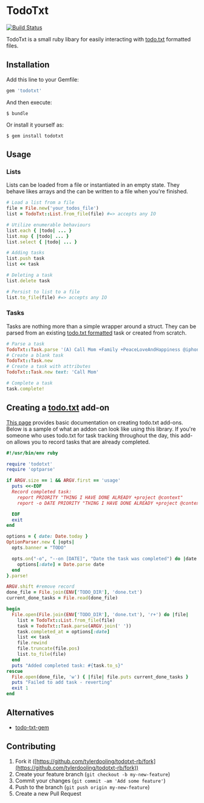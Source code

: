 # TodoTxt

[![Build Status](https://travis-ci.org/tylerdooling/todotxt-rb.svg)](https://travis-ci.org/tylerdooling/todotxt-rb)

TodoTxt is a small ruby libary for easily interacting with [todo.txt](http://todotxt.com) formatted files.

## Installation

Add this line to your Gemfile:

```ruby
gem 'todotxt'
```

And then execute:

    $ bundle

Or install it yourself as:

    $ gem install todotxt

## Usage

### Lists
Lists can be loaded from a file or instantiated in an empty state. They
behave likes arrays and the can be written to a file when you're
finished.

```ruby
# Load a list from a file
file = File.new('your_todos_file') 
list = TodoTxt::List.from_file(file) #=> accepts any IO

# Utilize enumerable behaviours
list.each { |todo| ... }
list.map { |todo| ... }
list.select { |todo| ... }

# Adding tasks
list.push task
list << task

# Deleting a task
list.delete task

# Persist to list to a file
list.to_file(file) #=> accepts any IO
```

### Tasks
Tasks are nothing more than a simple wrapper around a struct.  They can
be parsed from an existing [todo.txt formatted](https://github.com/ginatrapani/todo.txt-cli/wiki/The-Todo.txt-Format) task or created from scratch.

```ruby
# Parse a task
TodoTxt::Task.parse '(A) Call Mom +Family +PeaceLoveAndHappiness @iphone'
# Create a blank task
TodoTxt::Task.new 
# Create a task with attributes
TodoTxt::Task.new text: 'Call Mom'

# Complete a task
task.complete!
```

## Creating a [todo.txt](http://todotxt.com) add-on
[This page](https://github.com/ginatrapani/todo.txt-cli/wiki/Creating-and-Installing-Add-ons) provides basic documentation on creating todo.txt add-ons.
Below is a sample of what an addon can look like using this library.
If you're someone who uses todo.txt for task tracking throughout the
day, this add-on allows you to record tasks that are already completed.

```ruby
#!/usr/bin/env ruby

require 'todotxt'
require 'optparse'

if ARGV.size == 1 && ARGV.first == 'usage'
  puts <<-EOF
  Record completed task:
    report PRIORITY "THING I HAVE DONE ALREADY +project @context"
    report -o DATE PRIORITY "THING I HAVE DONE ALREADY +project @context"

  EOF
  exit
end

options = { date: Date.today }
OptionParser.new { |opts|
  opts.banner = "TODO"

  opts.on("-o", "--on [DATE]", "Date the task was completed") do |date|
    options[:date] = Date.parse date
  end
}.parse!

ARGV.shift #remove record
done_file = File.join(ENV['TODO_DIR'], 'done.txt')
current_done_tasks = File.read(done_file)

begin
  File.open(File.join(ENV['TODO_DIR'], 'done.txt'), 'r+') do |file|
    list = TodoTxt::List.from_file(file)
    task = TodoTxt::Task.parse(ARGV.join(' '))
    task.completed_at = options[:date]
    list << task
    file.rewind
    file.truncate(file.pos)
    list.to_file(file)
  end
  puts "Added completed task: #{task.to_s}"
rescue
  File.open(done_file, 'w') { |file| file.puts current_done_tasks }
  puts "Failed to add task - reverting"
  exit 1
end
```

## Alternatives
- [todo-txt-gem](https://github.com/samwho/todo-txt-gem)

## Contributing

1. Fork it ([https://github.com/tylerdooling/todotxt-rb/fork](https://github.com/tylerdooling/todotxt-rb/fork))
2. Create your feature branch (`git checkout -b my-new-feature`)
3. Commit your changes (`git commit -am 'Add some feature'`)
4. Push to the branch (`git push origin my-new-feature`)
5. Create a new Pull Request
